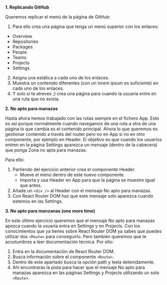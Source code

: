 **1. Replicando GitHub**

Queremos replicar el menú de la página de GitHub:

1. Para ello crea una página que tenga un menú superior con los enlaces:

- Overview
- Repositories
- Packages
- People
- Teams
- Projects
- Settings

2. Asigna una estática a cada uno de los enlaces.
3. Muestra un contenido diferentes (con un lorem ipsum es suficiente) en cada uno de los enlaces.
4. Y solo si te atreves ;) crea una página para cuando la usuaria entre en una ruta que no exista.

**2. No apto para manazas**

Hasta ahora hemos trabajado con las rutas siempre en el fichero App. Esto es así porque normalmente cuando navegamos de una ruta a otra de una página lo que cambia es el contenido principal.
Ahora lo que queremos es gestionar contenido a través del router pero no en App si no en otro componente, por ejemplo en Header.
El objetivo es que cuando los usuarios entren en la página Settings aparezca un mensaje (dentro de la cabecera) que ponga Zona no apta para manazas.

Para ello:

1. Partiendo del ejercicio anterior crea el componente Header.
   - Mueve el menú dentro de este nuevo componente.
   - Importa y usa Header en App para que la página se muestre igual que antes.
2. Añade un `<div />` al Header con el mensaje No apto para manazas.
3. Con React Router DOM haz que este mensaje solo aparezca cuando estemos en las Settings.

**3. No apto para manzanas (one more time)**

En este último ejercicio queremos que el mensaje No apto para manazas apezca cuando la usuaria entra en Settings y en Projects.
Con los conocimientos que ya tienes sobre React Router DOM ya sabes que puedes utilizar dos `<Route>` para conseguirlo.
Pero también queremos que te acostumbres a leer documentación técnica. Por ello:

1. Entra en la documentación de React Router DOM.
2. Busca información sobre el componente `<Route>`.
3. Dentro de este apartado busca la opción path y leela detenidamente.
4. Ahí encontrarás la pista para hacer que el mensaje No apto para manazas aparezca en las páginas Settings y Projects utilizando un solo `<Route>`.
